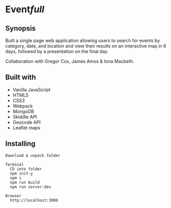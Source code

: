 # Event*full*

## Synopsis
Built a single page web application allowing users to search for events by category, date, and location and view their results on an interactive map in 6 days, followed by a presentation on the final day. 

Collaboration with Gregor Cox, James Amos & Iona Macbeth.

## Built with
* Vanilla JavaScript
* HTML5
* CSS3
* Webpack
* MongoDB
* Skiddle API
* Geocode API
* Leaflet maps

## Installing
```
Download & unpack folder

Terminal
  CD into folder
  npm init-y
  npm i
  npm run build
  npm run server:dev
  
Browser
  http://localhost:3000  
```

